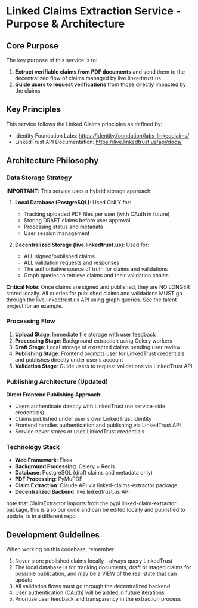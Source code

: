 # Linked Claims Extraction Service - Purpose & Architecture

## Core Purpose

The key purpose of this service is to:

1. **Extract verifiable claims from PDF documents** and send them to the decentralized flow of claims managed by live.linkedtrust.us
2. **Guide users to request verifications** from those directly impacted by the claims

## Key Principles

This service follows the Linked Claims principles as defined by:
- Identity Foundation Labs: https://identity.foundation/labs-linkedclaims/
- LinkedTrust API Documentation: https://live.linkedtrust.us/api/docs/

## Architecture Philosophy

### Data Storage Strategy

**IMPORTANT**: This service uses a hybrid storage approach:

1. **Local Database (PostgreSQL)**: Used ONLY for:
   - Tracking uploaded PDF files per user (with OAuth in future)
   - Storing DRAFT claims before user approval
   - Processing status and metadata
   - User session management

2. **Decentralized Storage (live.linkedtrust.us)**: Used for:
   - ALL signed/published claims
   - ALL validation requests and responses
   - The authoritative source of truth for claims and validations
   - Graph queries to retrieve claims and their validation chains

**Critical Note**: Once claims are signed and published, they are NO LONGER stored locally. All queries for published claims and validations MUST go through the live.linkedtrust.us API using graph queries. See the talent project for an example.

### Processing Flow

1. **Upload Stage**: Immediate file storage with user feedback
2. **Processing Stage**: Background extraction using Celery workers
3. **Draft Stage**: Local storage of extracted claims pending user review
4. **Publishing Stage**: Frontend prompts user for LinkedTrust credentials and publishes directly under user's account
5. **Validation Stage**: Guide users to request validations via LinkedTrust API

### Publishing Architecture (Updated)

**Direct Frontend Publishing Approach:**
- Users authenticate directly with LinkedTrust (no service-side credentials)
- Claims published under user's own LinkedTrust identity
- Frontend handles authentication and publishing via LinkedTrust API
- Service never stores or uses LinkedTrust credentials

### Technology Stack

- **Web Framework**: Flask
- **Background Processing**: Celery + Redis
- **Database**: PostgreSQL (draft claims and metadata only)
- **PDF Processing**: PyMuPDF
- **Claim Extraction**: Claude API via linked-claims-extractor package
- **Decentralized Backend**: live.linkedtrust.us API

note that ClaimExtractor imports from the pypi linked-claim-extractor package, this is also our code and can be edited locally and published to update, is in a different repo.

## Development Guidelines

When working on this codebase, remember:

1. Never store published claims locally - always query LinkedTrust
2. The local database is for tracking documents, draft or staged claims for possible publication, and may be a VIEW of the real state that can update
3. All validation flows must go through the decentralized backend
4. User authentication (OAuth) will be added in future iterations
5. Prioritize user feedback and transparency in the extraction process

